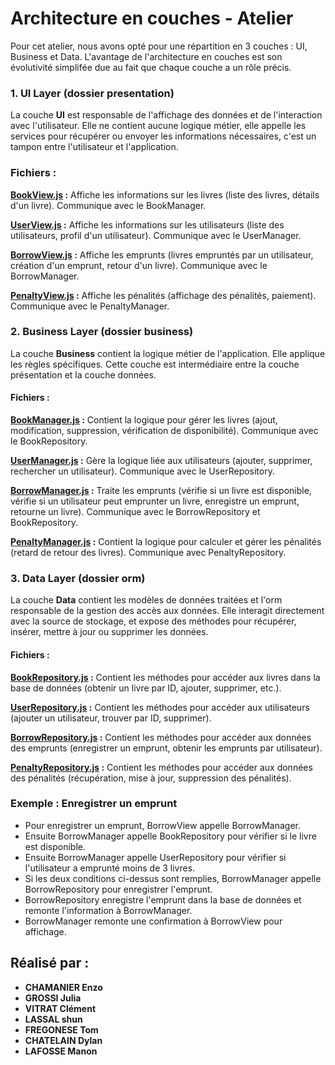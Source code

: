 # Architecture en couches - Atelier

Pour cet atelier, nous avons opté pour une répartition en 3 couches : UI, Business et Data. L'avantage de 
l'architecture en couches est son évolutivité simplifée due au fait que chaque couche a un rôle précis.

### 1. UI Layer (dossier presentation)
   La couche **UI** est responsable de l'affichage des données et de l'interaction avec l'utilisateur. Elle ne 
   contient aucune logique métier, elle appelle les services pour récupérer ou envoyer les informations nécessaires, 
   c'est un tampon entre l'utilisateur et l'application.

### Fichiers :

**[BookView.js](presentation/BookView.js) :**
Affiche les informations sur les livres (liste des livres, détails d'un livre). Communique avec le BookManager.

**[UserView.js](presentation/UserView.js) :**
Affiche les informations sur les utilisateurs (liste des utilisateurs, profil d'un utilisateur). Communique avec le 
UserManager.

**[BorrowView.js](presentation/BorrowView.js) :**
Affiche les emprunts (livres empruntés par un utilisateur, création d'un emprunt, retour d'un livre). 
Communique avec le BorrowManager.

**[PenaltyView.js](presentation/PenaltyView.js) :**
Affiche les pénalités (affichage des pénalités, paiement). Communique avec le PenaltyManager.


### 2. Business Layer (dossier business)
   La couche **Business** contient la logique métier de l'application. Elle applique 
   les règles spécifiques. Cette couche est intermédiaire entre la couche présentation et la couche données.

#### Fichiers :

**[BookManager.js](business/BookManager.js) :**
Contient la logique pour gérer les livres (ajout, modification, suppression, vérification de disponibilité). Communique avec le BookRepository.

**[UserManager.js](business/UserManager.js) :**
Gère la logique liée aux utilisateurs (ajouter, supprimer, rechercher un utilisateur). Communique avec le 
UserRepository.

**[BorrowManager.js](business/BorrowManager.js) :**
Traite les emprunts (vérifie si un livre est disponible, vérifie si un utilisateur peut emprunter un livre, 
enregistre un emprunt, retourne un livre). Communique avec le BorrowRepository et BookRepository.

**[PenaltyManager.js](business/PenaltyManager.js) :**
Contient la logique pour calculer et gérer les pénalités (retard de retour des livres). Communique avec PenaltyRepository.


### 3. Data Layer (dossier orm)
   La couche **Data** contient les modèles de données traitées et l'orm responsable de la gestion des accès aux 
   données. Elle interagit directement avec la source de stockage, et expose des méthodes pour récupérer, insérer, 
   mettre à jour ou supprimer les données.

#### Fichiers :

**[BookRepository.js](data/orm/BookRepository.js) :**
Contient les méthodes pour accéder aux livres dans la base de données (obtenir un livre par ID, ajouter, supprimer, etc.).

**[UserRepository.js](data/orm/UserRepository.js) :**
Contient les méthodes pour accéder aux utilisateurs (ajouter un utilisateur, trouver par ID, supprimer).

**[BorrowRepository.js](data/orm/BorrowRepository.js) :**
Contient les méthodes pour accéder aux données des emprunts (enregistrer un emprunt, obtenir les emprunts par 
utilisateur).

**[PenaltyRepository.js](data/orm/PenaltyRepository.js) :**
Contient les méthodes pour accéder aux données des pénalités (récupération, mise à jour, suppression des pénalités).


### Exemple : Enregistrer un emprunt 

- Pour enregistrer un emprunt, BorrowView appelle BorrowManager.
- Ensuite BorrowManager appelle BookRepository pour vérifier si le livre est disponible.
- Ensuite BorrowManager appelle UserRepository pour vérifier si l'utilisateur a emprunté moins de 3 livres.
- Si les deux conditions ci-dessus sont remplies, BorrowManager appelle BorrowRepository pour enregistrer l'emprunt.
- BorrowRepository enregistre l'emprunt dans la base de données et remonte l'information à BorrowManager.
- BorrowManager remonte une confirmation à BorrowView pour affichage.


## Réalisé par : 
- **CHAMANIER Enzo** 
- **GROSSI Julia** 
- **VITRAT Clément** 
- **LASSAL shun** 
- **FREGONESE Tom** 
- **CHATELAIN Dylan** 
- **LAFOSSE Manon**